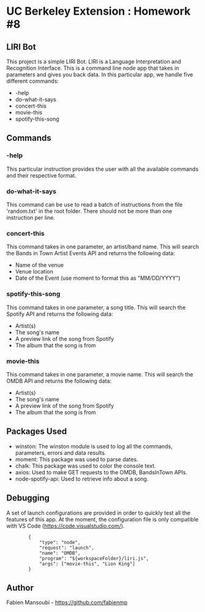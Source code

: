 # UC Berkeley Extension : Homework #8
## LIRI Bot

This project is a simple LIRI Bot. LIRI is a Language Interpretation and Recognition Interface. This is a command line node app that takes in parameters and gives you back data. In this particular app, we handle five different commands:

* -help
* do-what-it-says
* concert-this
* movie-this
* spotify-this-song

## Commands 
### -help

This particular instruction provides the user with all the available commands and their respective format.

### do-what-it-says

This command can be use to read a batch of instructions from the file 'random.txt' in the root folder. 
There should not be more than one instruction per line.

### concert-this

This command takes in one parameter, an artist/band name. This will search the Bands in Town Artist Events API and returns the following  data:

* Name of the venue
* Venue location
* Date of the Event (use moment to format this as "MM/DD/YYYY")

###  spotify-this-song

This command takes in one parameter, a song title. This will search the Spotify API and returns the following data:

* Artist(s)
* The song's name
* A preview link of the song from Spotify
* The album that the song is from

###  movie-this

This command takes in one parameter, a movie name. This will search the OMDB API and returns the following data:

* Artist(s)
* The song's name
* A preview link of the song from Spotify
* The album that the song is from

## Packages Used

* winston: The winston module is used to log all the commands, parameters, errors and data results.
* moment: This package was used to parse dates.
* chalk: This package was used to color the console text.
* axios: Used to make GET requests to the OMDB, BandsInTown APIs.
* node-spotify-api: Used to retrieve info about a song.

## Debugging 

A set of launch configurations are provided in order to quickly test all the features of this app.
At the moment, the configuration file is only compatible with VS Code (https://code.visualstudio.com/).

```
        {
            "type": "node",
            "request": "launch",
            "name": "OMDB",
            "program": "${workspaceFolder}/liri.js",
            "args": ["movie-this", "Lion King"]
        }
```

## Author

Fabien Mansoubi - https://github.com/fabienmp